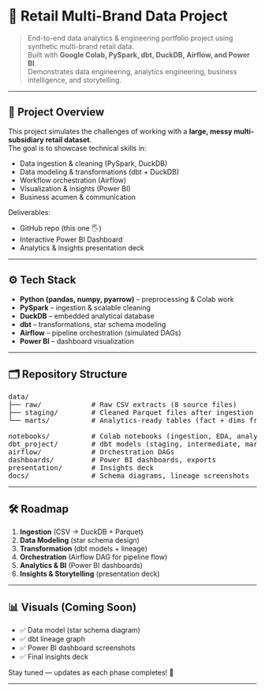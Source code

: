 # 🛒 Retail Multi-Brand Data Project

> End-to-end data analytics & engineering portfolio project using synthetic multi-brand retail data.  
> Built with **Google Colab, PySpark, dbt, DuckDB, Airflow, and Power BI**.  
> Demonstrates data engineering, analytics engineering, business intelligence, and storytelling.

---

## 📌 Project Overview
This project simulates the challenges of working with a **large, messy multi-subsidiary retail dataset**.  
The goal is to showcase technical skills in:
- Data ingestion & cleaning (PySpark, DuckDB)
- Data modeling & transformations (dbt + DuckDB)
- Workflow orchestration (Airflow)
- Visualization & insights (Power BI)
- Business acumen & communication

Deliverables:
- GitHub repo (this one 🖐)
- Interactive Power BI Dashboard
- Analytics & insights presentation deck

---

## ⚙️ Tech Stack
- **Python (pandas, numpy, pyarrow)** – preprocessing & Colab work
- **PySpark** – ingestion & scalable cleaning
- **DuckDB** – embedded analytical database
- **dbt** – transformations, star schema modeling
- **Airflow** – pipeline orchestration (simulated DAGs)
- **Power BI** – dashboard visualization

---

## 🗂️ Repository Structure

<pre>
data/
├── raw/            # Raw CSV extracts (8 source files)
├── staging/        # Cleaned Parquet files after ingestion
└── marts/          # Analytics-ready tables (fact + dims from dbt)

notebooks/          # Colab notebooks (ingestion, EDA, analysis)
dbt_project/        # dbt models (staging, intermediate, marts)
airflow/            # Orchestration DAGs
dashboards/         # Power BI dashboards, exports
presentation/       # Insights deck
docs/               # Schema diagrams, lineage screenshots
</pre>

---

## 🛠️ Roadmap

1. **Ingestion** (CSV → DuckDB + Parquet)  
2. **Data Modeling** (star schema design)  
3. **Transformation** (dbt models + lineage)  
4. **Orchestration** (Airflow DAG for pipeline flow)  
5. **Analytics & BI** (Power BI dashboards)  
6. **Insights & Storytelling** (presentation deck)  

---

## 📊 Visuals (Coming Soon)
- ✅ Data model (star schema diagram)  
- ✅ dbt lineage graph  
- ✅ Power BI dashboard screenshots  
- ✅ Final insights deck  

Stay tuned — updates as each phase completes! 🚀

---

